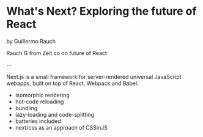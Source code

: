 # What's Next? Exploring the future of React
by Guillermo Rauch

Rauch G from Zeit.co on future of React

--

Next.js is a small framework for server-rendered universal JavaScript webapps, built on top of React, Webpack and Babel.
- isomorphic rendering
- hot-code reloading
- bundling
- lazy-loading and code-splitting
- batteries included
- next/css as an approach of CSSinJS
